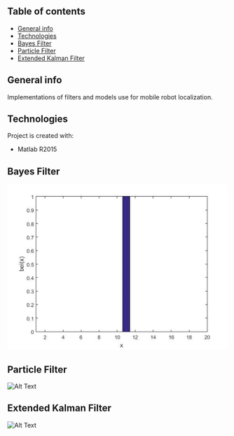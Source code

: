 ## Table of contents
* [General info](#general-info)
* [Technologies](#technologies)
* [Bayes Filter](#bayes-filter)
* [Particle Filter](#particle-filter)
* [Extended Kalman Filter](#kalman-filter)

## General info
Implementations of filters and models use for mobile robot localization.
	
## Technologies
Project is created with:
* Matlab R2015

## Bayes Filter


![Alt Text](https://github.com/JoseFranciscoGonzalez/ProbabilisticRobotics/blob/main/Bayes%20filter/bf.gif)


## Particle Filter

![Alt Text](https://github.com/JoseFranciscoGonzalez/ProbabilisticRobotics/blob/main/Particle%20filter%20framework/pf%20gif.gif)

## Extended Kalman Filter

![Alt Text](https://github.com/JoseFranciscoGonzalez/ProbabilisticRobotics/blob/main/Extended%20Kalman%20filter%20framework/ekf%20gif.gif)

